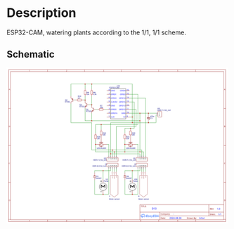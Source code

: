 # Description

ESP32-CAM, watering plants according to the 1/1, 1/1 scheme.

## Schematic

![schematic](data/Schematic_D13.svg)
